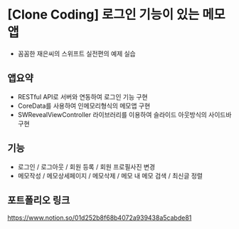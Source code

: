 # [Clone Coding] 로그인 기능이 있는 메모앱
* 꼼꼼한 재은씨의 스위프트 실전편의 예제 실습   

## 앱요약   
* RESTful API로 서버와 연동하여 로그인 기능 구현
* CoreData를 사용하여 인메모리형식의 메모앱 구현
* SWRevealViewController 라이브러리를 이용하여 슬라이드 아웃방식의 사이드바 구현

## 기능
* 로그인 / 로그아웃 / 회원 등록 / 회원 프로필사진 변경
* 메모작성 / 메모상세페이지 / 메모삭제 / 메모 내 메모 검색 / 최신글 정렬
 
## 포트폴리오 링크
<https://www.notion.so/01d252b8f68b4072a939438a5cabde81>
